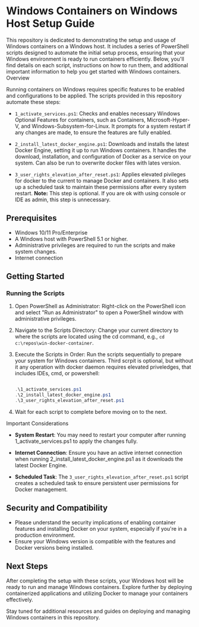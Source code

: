 # Windows Containers on Windows Host Setup Guide

This repository is dedicated to demonstrating the setup and usage of Windows containers on a Windows host. It includes a series of PowerShell scripts designed to automate the initial setup process, ensuring that your Windows environment is ready to run containers efficiently. Below, you'll find details on each script, instructions on how to run them, and additional important information to help you get started with Windows containers.
Overview

Running containers on Windows requires specific features to be enabled and configurations to be applied. The scripts provided in this repository automate these steps:

- `1_activate_services.ps1`: Checks and enables necessary Windows Optional Features for containers, such as Containers, Microsoft-Hyper-V, and Windows-Subsystem-for-Linux. It prompts for a system restart if any changes are made, to ensure the features are fully enabled.

- `2_install_latest_docker_engine.ps1`: Downloads and installs the latest Docker Engine, setting it up to run Windows containers. It handles the download, installation, and configuration of Docker as a service on your system. Can also be run to overwrite docker files with lates version.

- `3_user_rights_elevation_after_reset.ps1`: Applies elevated pivileges for docker to the current to manage Docker and containers. It also sets up a scheduled task to maintain these permissions after every system restart. **Note:** This step is optional. If you are ok with using console or IDE as admin, this step is unnecessary.

## Prerequisites

- Windows 10/11 Pro/Enterprise
- A Windows host with PowerShell 5.1 or higher.
- Administrative privileges are required to run the scripts and make system changes.
- Internet connection

## Getting Started
### Running the Scripts

1. Open PowerShell as Administrator: Right-click on the PowerShell icon and select "Run as Administrator" to open a PowerShell window with administrative privileges.

2. Navigate to the Scripts Directory: Change your current directory to where the scripts are located using the cd command, e.g., `cd c:\repos\win-docker-container`.

3. Execute the Scripts in Order: Run the scripts sequentially to prepare your system for Windows containers. Third scrpit is optional, but without it any operation with docker daemon requires elevated priveledges, that includes IDEs, cmd, or powershell:

    ```powershell

    .\1_activate_services.ps1
    .\2_install_latest_docker_engine.ps1
    .\3_user_rights_elevation_after_reset.ps1
	```

4. Wait for each script to complete before moving on to the next.

Important Considerations

- **System Restart**: You may need to restart your computer after running 1_activate_services.ps1 to apply the changes fully.

- **Internet Connection**: Ensure you have an active internet connection when running 2_install_latest_docker_engine.ps1 as it downloads the latest Docker Engine.

- **Scheduled Task**: The `3_user_rights_elevation_after_reset.ps1` script creates a scheduled task to ensure persistent user permissions for Docker management.

## Security and Compatibility

- Please understand the security implications of enabling container features and installing Docker on your system, especially if you're in a production environment.
- Ensure your Windows version is compatible with the features and Docker versions being installed.

## Next Steps

After completing the setup with these scripts, your Windows host will be ready to run and manage Windows containers. Explore further by deploying containerized applications and utilizing Docker to manage your containers effectively.

Stay tuned for additional resources and guides on deploying and managing Windows containers in this repository.
